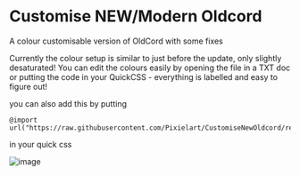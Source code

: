 # Customise NEW/Modern Oldcord
A colour customisable version of OldCord with some fixes

Currently the colour setup is similar to just before the update, only slightly desaturated! You can edit the colours easily by opening the file in a TXT doc or putting the code in your QuickCSS - everything is labelled and easy to figure out!

you can also add this by putting
```
@import url("https://raw.githubusercontent.com/Pixielart/CustomiseNewOldcord/refs/heads/main/CustomNewOldcord.theme.css");
```
in your quick css

![image](https://github.com/user-attachments/assets/567cb13e-27aa-4f68-ac08-25a743ba46f0)

